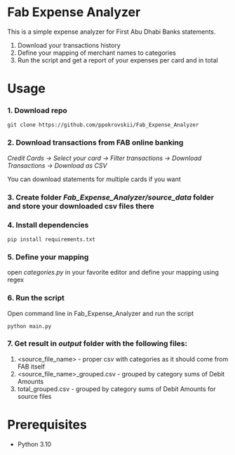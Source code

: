 # Fab Expense Analyzer

This is a simple expense analyzer for First Abu Dhabi Banks statements.

1. Download your transactions history
2. Define your mapping of merchant names to categories
3. Run the script and get a report of your expenses per card and in total

# Usage

### 1. Download repo

```git clone https://github.com/ppokrovskii/Fab_Expense_Analyzer```

### 2. Download transactions from FAB online banking

*Credit Cards -> Select your card -> Filter transactions -> Download Transactions -> Download as CSV*

You can download statements for multiple cards if you want

### 3. Create folder _Fab_Expense_Analyzer/source_data_ folder and store your downloaded csv files there

### 4. Install dependencies

```pip install requirements.txt```

### 5. Define your mapping

open _categories.py_ in your favorite editor and define your mapping using regex

### 6. Run the script

Open command line in Fab_Expense_Analyzer and run the script

```python main.py```

### 7. Get result in _output_ folder with the following files:

1. <source_file_name> - proper csv with categories as it should come from FAB itself
2. <source_file_name>_grouped.csv - grouped by category sums of Debit Amounts
3. total_grouped.csv - grouped by category sums of Debit Amounts for source files

# Prerequisites

* Python 3.10
